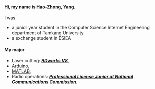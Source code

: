 
#### Hi, my name is [Hao-Zhong, Yang](https://hao20210808.github.io/).<br>
I was 
- a junior year student in the Computer Science Internet Engineering department of Tamkang University.
- a exchange student in ESIEA


#### My major
- Laser cutting: _**[RDworks V8](https://www.print3dd.com/product/rdworks-v8/)**_,<br>
- [Arduino](https://www.arduino.cc/),<br>
- [MATLAB](https://www.mathworks.com/products/matlab.html),<br>
- Radio operations: _**[Professional License Junior at National Communications Commission](https://www.ncc.gov.tw/english/index.aspx)**_.
